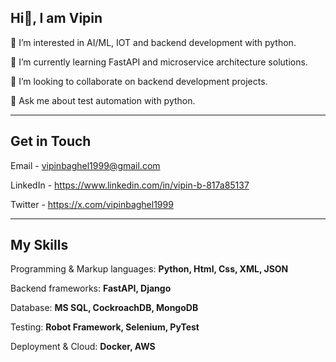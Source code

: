 ## Hi👋, I am Vipin

👀 I’m interested in AI/ML, IOT and backend development with python.

🌱 I’m currently learning FastAPI and microservice architecture solutions.

👯 I’m looking to collaborate on backend development projects.

💬 Ask me about test automation with python.

---
## Get in Touch
Email - vipinbaghel1999@gmail.com

LinkedIn - https://www.linkedin.com/in/vipin-b-817a85137

Twitter - https://x.com/vipinbaghel1999

---
## My Skills
Programming & Markup languages: **Python, Html, Css, XML, JSON**

Backend frameworks: **FastAPI, Django**

Database: **MS SQL, CockroachDB, MongoDB**

Testing: **Robot Framework, Selenium, PyTest**

Deployment & Cloud: **Docker, AWS**



